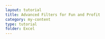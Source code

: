 ```yaml
---
layout: tutorial
title: Advanced Filters for Fun and Profit
category: my-content
type: tutorial
folder: Excel
---
```

